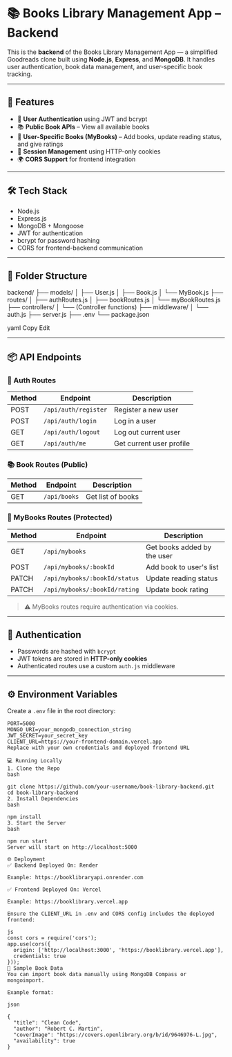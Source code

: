 # 📚 Books Library Management App – Backend

This is the **backend** of the Books Library Management App — a simplified Goodreads clone built using **Node.js**, **Express**, and **MongoDB**. It handles user authentication, book data management, and user-specific book tracking.

---

## 🚀 Features

- 🔐 **User Authentication** using JWT and bcrypt
- 📚 **Public Book APIs** – View all available books
- 👤 **User-Specific Books (MyBooks)** – Add books, update reading status, and give ratings
- 🍪 **Session Management** using HTTP-only cookies
- 🌍 **CORS Support** for frontend integration

---

## 🛠 Tech Stack

- Node.js
- Express.js
- MongoDB + Mongoose
- JWT for authentication
- bcrypt for password hashing
- CORS for frontend-backend communication

---

## 📁 Folder Structure

backend/
├── models/
│ ├── User.js
│ ├── Book.js
│ └── MyBook.js
├── routes/
│ ├── authRoutes.js
│ ├── bookRoutes.js
│ └── myBookRoutes.js
├── controllers/
│ └── (Controller functions)
├── middleware/
│ └── auth.js
├── server.js
├── .env
└── package.json

yaml
Copy
Edit

---

## 📦 API Endpoints

### 🔐 Auth Routes

| Method | Endpoint               | Description              |
| ------ | ---------------------- | ------------------------ |
| POST   | `/api/auth/register` | Register a new user      |
| POST   | `/api/auth/login`    | Log in a user            |
| GET    | `/api/auth/logout`   | Log out current user     |
| GET    | `/api/auth/me`       | Get current user profile |

### 📚 Book Routes (Public)

| Method | Endpoint       | Description       |
| ------ | -------------- | ----------------- |
| GET    | `/api/books` | Get list of books |

### 📘 MyBooks Routes (Protected)

| Method | Endpoint                        | Description                 |
| ------ | ------------------------------- | --------------------------- |
| GET    | `/api/mybooks`                | Get books added by the user |
| POST   | `/api/mybooks/:bookId`        | Add book to user's list     |
| PATCH  | `/api/mybooks/:bookId/status` | Update reading status       |
| PATCH  | `/api/mybooks/:bookId/rating` | Update book rating          |

> ⚠️ MyBooks routes require authentication via cookies.

---

## 🔐 Authentication

- Passwords are hashed with `bcrypt`
- JWT tokens are stored in **HTTP-only cookies**
- Authenticated routes use a custom `auth.js` middleware

---

## ⚙️ Environment Variables

Create a `.env` file in the root directory:

```env
PORT=5000
MONGO_URI=your_mongodb_connection_string
JWT_SECRET=your_secret_key
CLIENT_URL=https://your-frontend-domain.vercel.app
Replace with your own credentials and deployed frontend URL

💻 Running Locally
1. Clone the Repo
bash

git clone https://github.com/your-username/book-library-backend.git
cd book-library-backend
2. Install Dependencies
bash

npm install
3. Start the Server
bash

npm run start
Server will start on http://localhost:5000

🌐 Deployment
✅ Backend Deployed On: Render

Example: https://booklibraryapi.onrender.com

✅ Frontend Deployed On: Vercel

Example: https://booklibrary.vercel.app

Ensure the CLIENT_URL in .env and CORS config includes the deployed frontend:

js
const cors = require('cors');
app.use(cors({
  origin: ['http://localhost:3000', 'https://booklibrary.vercel.app'],
  credentials: true
}));
🧪 Sample Book Data
You can import book data manually using MongoDB Compass or mongoimport.

Example format:

json

{
  "title": "Clean Code",
  "author": "Robert C. Martin",
  "coverImage": "https://covers.openlibrary.org/b/id/9646976-L.jpg",
  "availability": true
}
```
